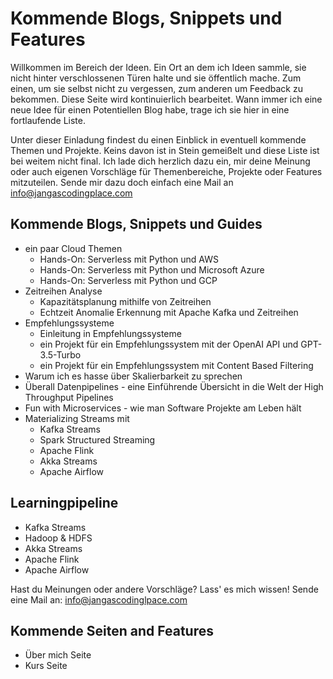 # Kommende Blogs, Snippets und Features
Willkommen im Bereich der Ideen. Ein Ort an dem ich Ideen 
sammle, sie nicht hinter verschlossenen Türen halte und sie 
öffentlich mache. Zum einen, um sie selbst nicht zu 
vergessen, zum anderen um Feedback zu bekommen. Diese Seite 
wird kontinuierlich bearbeitet. Wann immer ich eine neue 
Idee für einen Potentiellen Blog habe, trage ich sie hier 
in eine fortlaufende Liste. 

Unter dieser Einladung findest du einen Einblick in eventuell 
kommende Themen und Projekte. Keins davon ist in Stein 
gemeißelt und diese Liste ist bei weitem nicht final. Ich 
lade dich herzlich dazu ein, mir deine Meinung oder auch 
eigenen Vorschläge für Themenbereiche, Projekte oder Features 
mitzuteilen. Sende mir dazu doch einfach eine Mail an 
[info@jangascodingplace.com](mailto:info@jangascodingplace.com)

## Kommende Blogs, Snippets und Guides
- ein paar Cloud Themen
	- Hands-On: Serverless mit Python und AWS
	- Hands-On: Serverless mit Python und Microsoft Azure
	- Hands-On: Serverless mit Python und GCP
- Zeitreihen Analyse
	- Kapazitätsplanung mithilfe von Zeitreihen
	- Echtzeit Anomalie Erkennung mit Apache Kafka und Zeitreihen
- Empfehlungssysteme
	- Einleitung in Empfehlungssysteme
	- ein Projekt für ein Empfehlungssystem mit der OpenAI API und  GPT-3.5-Turbo
	- ein Projekt für ein Empfehlungssystem mit Content Based Filtering
- Warum ich es hasse über Skalierbarkeit zu sprechen
- Überall Datenpipelines - eine Einführende Übersicht in die Welt der High Throughput Pipelines 
- Fun with Microservices - wie man Software Projekte am Leben hält
- Materializing Streams mit
	- Kafka Streams
 	- Spark Structured Streaming
  	- Apache Flink
  	- Akka Streams
  	- Apache Airflow

## Learningpipeline
- Kafka Streams
- Hadoop & HDFS
- Akka Streams
- Apache Flink
- Apache Airflow

Hast du Meinungen oder andere Vorschläge? Lass' es mich wissen! 
Sende eine Mail an: info@jangascodinglpace.com

## Kommende Seiten and Features
- Über mich Seite
- Kurs Seite
